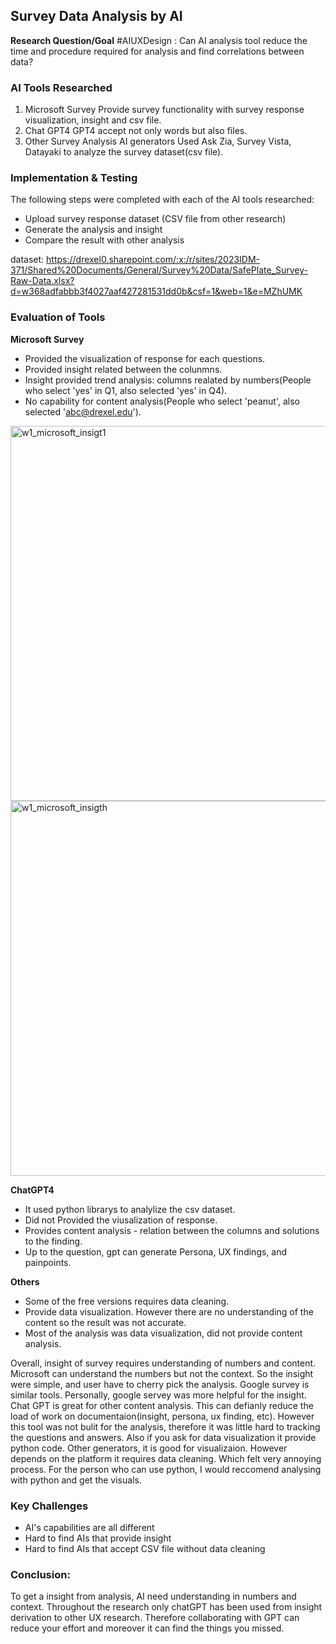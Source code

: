 ## Survey Data Analysis by AI 

**Research Question/Goal** #AIUXDesign
: Can AI analysis tool reduce the time and procedure required for analysis and find correlations between data?


### AI Tools Researched 

1. Microsoft Survey
   Provide survey functionality with survey response visualization, insight and csv file.
2. Chat GPT4
   GPT4 accept not only words but also files.
3. Other Survey Analysis AI generators
   Used Ask Zia, Survey Vista, Datayaki to analyze the survey dataset(csv file).


### Implementation & Testing

The following steps were completed with each of the AI tools researched:

- Upload survey response dataset (CSV file from other research)
- Generate the analysis and insight
- Compare the result with other analysis

dataset: https://drexel0.sharepoint.com/:x:/r/sites/2023IDM-371/Shared%20Documents/General/Survey%20Data/SafePlate_Survey-Raw-Data.xlsx?d=w368adfabbb3f4027aaf427281531dd0b&csf=1&web=1&e=MZhUMK


### Evaluation of Tools

**Microsoft Survey**

- Provided the visualization of response for each questions.
- Provided insight related between the colunmns.
- Insight provided trend analysis: columns realated by numbers(People who select 'yes' in Q1, also selected 'yes' in Q4).
- No capability for content analysis(People who select 'peanut', also selected 'abc@drexel.edu').
  <div flex-direction="row"> 
<img height="600" alt="w1_microsoft_insigt1" src="https://github.com/DabinLee09/idmT380/assets/146892288/9a0649dc-c247-43eb-98f4-4867c593aab3">
<img height="600" alt="w1_microsoft_insigth" src="https://github.com/DabinLee09/idmT380/assets/146892288/2809a0bf-e96f-4d96-a6c4-7649bf32ef9b">
</div>


**ChatGPT4**

- It used python librarys to analylize the csv dataset.
- Did not Provided the viusalization of response.
- Provides content analysis - relation between the columns and solutions to the finding.
- Up to the question, gpt can generate Persona, UX findings, and painpoints.

**Others**

- Some of the free versions requires data cleaning.
- Provide data visualization. However there are no understanding of the content so the result was not accurate.
- Most of the analysis was data visualization, did not provide  content analysis.

Overall, insight of survey requires understanding of numbers and content. Microsoft can understand the numbers but not the context. So the insight were simple, and user have to cherry pick the analysis. Google survey is similar tools. Personally, google servey was more helpful for the insight. 
Chat GPT is great for other content analysis. This can defianly reduce the load of work on documentaion(insight, persona, ux finding, etc). However this tool was not bulit for the analysis, therefore it was little hard to tracking the questions and answers. Also if you ask for data visualization it provide python code.
Other generators, it is good for visualizaion. However depends on the platform it requires data cleaning. Which felt very annoying process. For the person who can use python, I would reccomend analysing with python and get the visuals. 


### Key Challenges

- AI's capabilities are all different
- Hard to find AIs that provide insight
- Hard to find AIs that accept CSV file without data cleaning


### Conclusion:

To get a insight from analysis, AI need understanding in numbers and context. Throughout the research only chatGPT has been used from insight derivation to other UX research. Therefore collaborating with GPT can reduce your effort and moreover it can find the things you missed.
